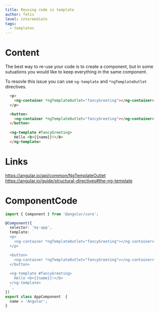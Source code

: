 ```yaml
---
title: Reusing code in template
author: fetis
level: intermediate 
tags:
  - templates
---
```


# Content
The best way to re-use your code is to create a component, but in some sutuations you would like to
keep everything in the same component.

To resovle this issue you can use `ng-template` and `*ngTemplateOutlet` directives.

```html
  <p>
    <ng-container *ngTemplateOutlet="fancyGreeting"></ng-container>
  </p>

  <button>
    <ng-container *ngTemplateOutlet="fancyGreeting"></ng-container>    
  </button>
  
  <ng-template #fancyGreeting>
    Hello <b>{{name}}!</b>
  </ng-template>
```

# Links
https://angular.io/api/common/NgTemplateOutlet
https://angular.io/guide/structural-directives#the-ng-template

# ComponentCode
```typescript
import { Component } from '@angular/core';

@Component({
  selector: 'my-app',
  template: `
  <p>
    <ng-container *ngTemplateOutlet="fancyGreeting"></ng-container>
  </p>

  <button>
    <ng-container *ngTemplateOutlet="fancyGreeting"></ng-container>    
  </button>
  
  <ng-template #fancyGreeting>
    Hello <b>{{name}}!</b>
  </ng-template>
  `,
})
export class AppComponent  {
  name = 'Angular';
}
````
